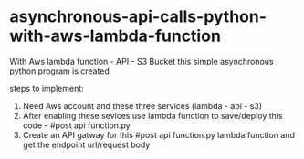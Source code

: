 # asynchronous-api-calls-python-with-aws-lambda-function
With Aws lambda function - API - S3 Bucket this simple asynchronous python program is created

steps to implement:
1. Need Aws account and these three services (lambda - api - s3)
2. After enabling these sevices use lambda function to save/deploy this code - #post api function.py
3. Create an API gatway for this #post api function.py lambda function and get the endpoint url/request body

